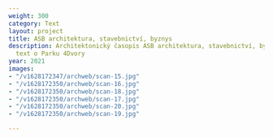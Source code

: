 ```yaml
---
weight: 300
category: Text
layout: project
title: ASB architektura, stavebnictví, byznys
description: Architektonický časopis ASB architektura, stavebnictví, byznys zveřejnil
  text o Parku 4Dvory
year: 2021
images:
- "/v1628172347/archweb/scan-15.jpg"
- "/v1628172350/archweb/scan-16.jpg"
- "/v1628172350/archweb/scan-18.jpg"
- "/v1628172350/archweb/scan-17.jpg"
- "/v1628172350/archweb/scan-20.jpg"
- "/v1628172350/archweb/scan-19.jpg"

---
```

